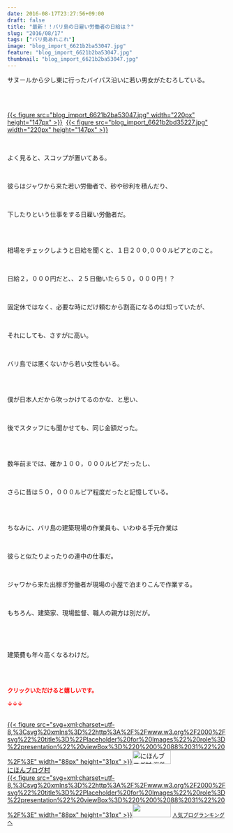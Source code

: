 ```yaml
---
date: 2016-08-17T23:27:56+09:00
draft: false
title: "最新！！バリ島の日雇い労働者の日給は？"
slug: "2016/08/17"
tags: ["バリ島あれこれ"]
image: "blog_import_6621b2ba53047.jpg"
feature: "blog_import_6621b2ba53047.jpg"
thumbnail: "blog_import_6621b2ba53047.jpg"
---
```

<p>サヌールから少し東に行ったバイパス沿いに若い男女がたむろしている。</p><br/><p><br/><a href="blog_import_6621b2bba21d5.jpg">{{< figure src="blog_import_6621b2ba53047.jpg" width="220px" height="147px" >}}</a>  <a href="blog_import_6621b2be81ea4.jpg">{{< figure src="blog_import_6621b2bd35227.jpg" width="220px" height="147px" >}}</a> <br/></p><br/><p>よく見ると、スコップが置いてある。</p><br/><p>彼らはジャワから来た若い労働者で、砂や砂利を積んだり、</p><br/><p>下したりという仕事をする日雇い労働者だ。</p><br/><br/><p>相場をチェックしようと日給を聞くと、１日２００,０００ルピアとのこと。</p><br/><p>日給２，０００円だと、、２５日働いたら５０，０００円！？</p><br/><p>固定休ではなく、必要な時にだけ頼むから割高になるのは知っていたが、</p><br/><p>それにしても、さすがに高い。</p><br/><p>バリ島では悪くないから若い女性もいる。</p><br/><br/><p>僕が日本人だから吹っかけてるのかな、と思い、</p><br/><p>後でスタッフにも聞かせても、同じ金額だった。</p><br/><br/><p>数年前までは、確か１００，０００ルピアだったし、</p><br/><p>さらに昔は５０，０００ルピア程度だったと記憶している。</p><br/><br/><p>ちなみに、バリ島の建築現場の作業員も、いわゆる手元作業は</p><br/><p>彼らと似たりよったりの連中の仕事だ。</p><br/><p>ジャワから来た出稼ぎ労働者が現場の小屋で泊まりこんで作業する。</p><br/><p>もちろん、建築家、現場監督、職人の親方は別だが。</p><br/><p><br/></p><p>建築費も年々高くなるわけだ。</p><br/><br/><p><font color="#ff0000" size="2"><strong>クリックいただけると嬉しいです。<br/></strong></font></p><p><font color="#ff0000" size="2"><strong>↓↓↓</strong></font></p><p><br/><a href="ranking.html?p_cid=01260127" target="_blank">{{< figure src="svg+xml;charset=utf-8,%3Csvg%20xmlns%3D%22http%3A%2F%2Fwww.w3.org%2F2000%2Fsvg%22%20title%3D%22Placeholder%20for%20Images%22%20role%3D%22presentation%22%20viewBox%3D%220%200%2088%2031%22%20%2F%3E" width="88px" height="31px" >}}<noscript><img border="0" alt="にほんブログ村 海外生活ブログ バリ島情報へ" src="https://img-proxy.blog-video.jp/images?url=http%3A%2F%2Foverseas.blogmura.com%2Fbali%2Fimg%2Fbali88_31.gif" width="88" height="31"></noscript></a><br/><a href="ranking.html?p_cid=01260127" target="_blank">にほんブログ村</a> <br/><a title="人気ブログランキングへ" href="link.php?1804582">{{< figure src="svg+xml;charset=utf-8,%3Csvg%20xmlns%3D%22http%3A%2F%2Fwww.w3.org%2F2000%2Fsvg%22%20title%3D%22Placeholder%20for%20Images%22%20role%3D%22presentation%22%20viewBox%3D%220%200%2088%2031%22%20%2F%3E" width="88px" height="31px" >}}<noscript><img border="0" src="https://blog.with2.net/img/banner/banner_22.gif" width="88" height="31"></noscript></a> <a style="FONT-SIZE: 12px" href="link.php?1804582">人気ブログランキングへ</a> </p>

